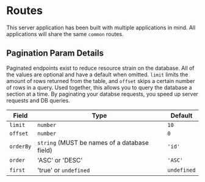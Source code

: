 # Routes

This server application has been built with multiple applications in mind. All applications will share the same `common` routes.

## Pagination Param Details

Paginated endpoints exist to reduce resource strain on the database. All of the values are optional and have a default when omitted. `limit` limits the amount of rows returned from the table, and `offset` skips a certain number of rows in a query. Used together, this allows you to query the database a section at a time. By paginating your databse requests, you speed up server requests and DB queries.

| Field     | Type                                         | Default     |
| --------- | -------------------------------------------- | ----------- |
| `limit`   | `number`                                     | `10`        |
| `offset`  | `number`                                     | `0`         |
| `orderBy` | `string` (MUST be names of a database field) | `'id'`      |
| `order`   | 'ASC' or 'DESC'                              | `'ASC'`     |
| `first`   | 'true' or `undefined`                        | `undefined` |
